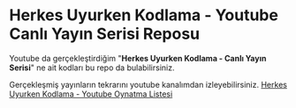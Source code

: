# Herkes Uyurken Kodlama - Youtube Canlı Yayın Serisi Reposu
Youtube da gerçekleştirdiğim "**Herkes Uyurken Kodlama - Canlı Yayın Serisi**" ne ait kodları bu repo da bulabilirsiniz.

Gerçekleşmiş yayınların tekrarını youtube kanalımdan izleyebilirsiniz.
[Herkes Uyurken Kodlama - Youtube Oynatma Listesi](https://www.youtube.com/watch?v=5snPdCxhnMg&list=PLTwspLzO8aqhYvUXSKTm4utg6FqjCeIKY)
